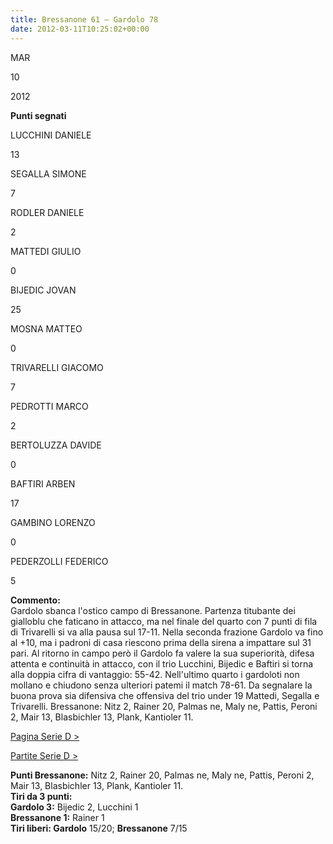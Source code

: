 ```yaml
---
title: Bressanone 61 – Gardolo 78
date: 2012-03-11T10:25:02+00:00
---
```

MAR

10

2012

**Punti segnati**

LUCCHINI DANIELE

13

SEGALLA SIMONE

7

RODLER DANIELE

2

MATTEDI GIULIO

0

BIJEDIC JOVAN

25

MOSNA MATTEO

0

TRIVARELLI GIACOMO

7

PEDROTTI MARCO

2

BERTOLUZZA DAVIDE

0

BAFTIRI ARBEN

17

GAMBINO LORENZO

0

PEDERZOLLI FEDERICO

5

**Commento:**  
Gardolo sbanca l'ostico campo di Bressanone. Partenza titubante dei gialloblu che faticano in attacco, ma nel finale del quarto con 7 punti di fila di Trivarelli si va alla pausa sul 17-11. Nella seconda frazione Gardolo va fino al +10, ma i padroni di casa riescono prima della sirena a impattare sul 31 pari. Al ritorno in campo però il Gardolo fa valere la sua superiorità, difesa attenta e continuità in attacco, con il trio Lucchini, Bijedic e Baftiri si torna alla doppia cifra di vantaggio: 55-42. Nell'ultimo quarto i gardoloti non mollano e chiudono senza ulteriori patemi il match 78-61. Da segnalare la buona prova sia difensiva che offensiva del trio under 19 Mattedi, Segalla e Trivarelli. Bressanone: Nitz 2, Rainer 20, Palmas ne, Maly ne, Pattis, Peroni 2, Mair 13, Blasbichler 13, Plank, Kantioler 11.

[Pagina Serie D >](http://www.basketgardolo.it/serie-d)

[Partite Serie D >](http://www.basketgardolo.it/?tag=serie-d&cat=11)

**Punti Bressanone:** Nitz 2, Rainer 20, Palmas ne, Maly ne, Pattis, Peroni 2, Mair 13, Blasbichler 13, Plank, Kantioler 11.  
**Tiri da 3 punti:**  
**Gardolo 3:** Bijedic 2, Lucchini 1  
**Bressanone 1:** Rainer 1  
**Tiri liberi: Gardolo** 15/20; **Bressanone** 7/15